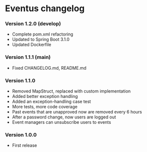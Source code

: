 # Eventus changelog

### Version 1.2.0 (develop)
- Complete pom.xml refactoring
- Updated to Spring Boot 3.1.0
- Updated Dockerfile

### Version 1.1.1 (main)
- Fixed CHANGELOG.md, README.md

### Version 1.1.0
- Removed MapStruct, replaced with custom implementation
- Added better exception handling
- Added an exception-handling case test
- More tests, more code coverage
- Past events that are unapproved now are removed every 6 hours
- After a password change, now users are logged out
- Event managers can unsubscribe users to events

### Version 1.0.0
- First release